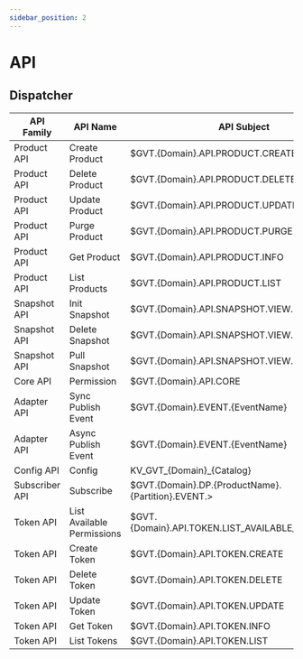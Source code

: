 ```yaml
---
sidebar_position: 2
---
```


# API

## Dispatcher
| API Family    | API Name                 | API Subject                                 |
|---------------|--------------------------|---------------------------------------------|
| Product API   | Create Product           | $GVT.{Domain}.API.PRODUCT.CREATE            |
| Product API   | Delete Product           | $GVT.{Domain}.API.PRODUCT.DELETE            |
| Product API   | Update Product           | $GVT.{Domain}.API.PRODUCT.UPDATE            |
| Product API   | Purge Product            | $GVT.{Domain}.API.PRODUCT.PURGE             |
| Product API   | Get Product              | $GVT.{Domain}.API.PRODUCT.INFO              |
| Product API   | List Products            | $GVT.{Domain}.API.PRODUCT.LIST              |
| Snapshot API  | Init Snapshot            | $GVT.{Domain}.API.SNAPSHOT.VIEW.CREATE      |
| Snapshot API  | Delete Snapshot          | $GVT.{Domain}.API.SNAPSHOT.VIEW.DELETE      |
| Snapshot API  | Pull Snapshot            | $GVT.{Domain}.API.SNAPSHOT.VIEW.PULL        |
| Core API      | Permission               | $GVT.{Domain}.API.CORE                      |
| Adapter API   | Sync Publish Event       | $GVT.{Domain}.EVENT.{EventName}             |
| Adapter API   | Async Publish Event      | $GVT.{Domain}.EVENT.{EventName}             |
| Config API    | Config                   | KV_GVT_{Domain}_{Catalog}                   |
| Subscriber API| Subscribe                | $GVT.{Domain}.DP.{ProductName}.{Partition}.EVENT.> |
| Token API     | List Available Permissions| $GVT.{Domain}.API.TOKEN.LIST_AVAILABLE_PERMISSIONS |
| Token API     | Create Token             | $GVT.{Domain}.API.TOKEN.CREATE              |
| Token API     | Delete Token             | $GVT.{Domain}.API.TOKEN.DELETE              |
| Token API     | Update Token             | $GVT.{Domain}.API.TOKEN.UPDATE              |
| Token API     | Get Token                | $GVT.{Domain}.API.TOKEN.INFO                |
| Token API     | List Tokens              | $GVT.{Domain}.API.TOKEN.LIST                |

